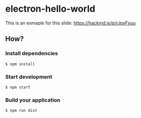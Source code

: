 # electron-hello-world

This is an exmaple for this slide: https://hackmd.io/p/rJpxFxuu

## How?

### Install dependencies
```shell
$ npm install
```

### Start development
```shell
$ npm start
```

### Build your application
```shell
$ npm run dist
```
